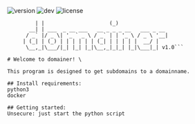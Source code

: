 ![version](https://img.shields.io/badge/Version-1.0-blue)
![dev](https://img.shields.io/badge/Dev-Python3-brightgreen)
![license](https://img.shields.io/badge/License-GPLv3-yellow)

```       _                       _                 
         | |                     (_)               
       __| | ___  _ __ ___   __ _ _ _ __   ___ _ __
      / _` |/ _ \| '_ ` _ \ / _` | | '_ \ / _ \ '__|
     | (_| | (_) | | | | | | (_| | | | | |  __/ |
      \__,_|\___/|_| |_| |_|\__,_|_|_| |_|\___|_| v1.0```

# Welcome to domainer! \

This program is designed to get subdomains to a domainname.

## Install requirements:
python3
docker

## Getting started:
Unsecure: just start the python script
